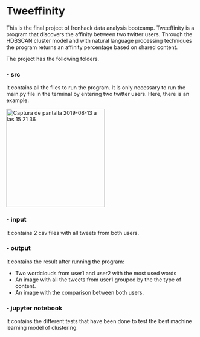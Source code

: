 # Tweeffinity

This is the final project of Ironhack data analysis bootcamp. Tweeffinity is a program that discovers the affinity between two twitter users. Through the HDBSCAN cluster model and with natural language processing techniques the program returns an affinity percentage based on shared content.

The project has the following folders.

### - src

It contains all the files to run the program. It is only necessary to run the main.py file in the terminal by entering two twitter users. Here, there is an example: 

<img width="260" alt="Captura de pantalla 2019-08-13 a las 15 21 36" src="https://user-images.githubusercontent.com/49640612/63044921-8d524e80-becf-11e9-9568-a3dd5d196648.png">

### - input

It contains 2 csv files with all tweets from both users.

### - output

It contains the result after running the program:

- Two wordclouds from user1 and user2 with the most used words 
- An image with all the tweets from user1 grouped by the the type of content.
- An image with the comparison between both users.

### - jupyter notebook

It contains the different tests that have been done to test the best machine learning model of clustering.
